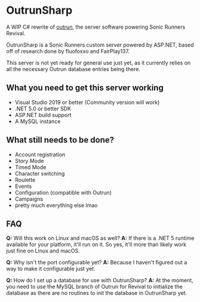 # OutrunSharp
A WIP C# rewrite of [outrun](https://github.com/Mtbcooler/outrun), the server software powering Sonic Runners Revival.

OutrunSharp is a Sonic Runners custom server powered by ASP.NET, based off of research done by fluofoxxo and FairPlay137.

This server is not yet ready for general use just yet, as it currently relies on all the necessary Outrun database entries being there.

## What you need to get this server working
* Visual Studio 2019 or better (Community version will work)
* .NET 5.0 or better SDK
* ASP.NET build support
* A MySQL instance

## What still needs to be done?
* Account registration
* Story Mode
* Timed Mode
* Character switching
* Roulette
* Events
* Configuration (compatible with Outrun)
* Campaigns
* pretty much everything else lmao

## FAQ
**Q:** Will this work on Linux and macOS as well?
**A:** If there is a .NET 5 runtime available for your platform, it'll run on it. So yes, it'll more than likely work just fine on Linux and macOS.

**Q:** Why isn't the port configurable yet?
**A:** Because I haven't figured out a way to make it configurable just yet.

**Q:** How do I set up a database for use with OutrunSharp?
**A:** At the moment, you need to use the MySQL branch of Outrun for Revival to initialize the database as there are no routines to init the database in OutrunSharp yet.

